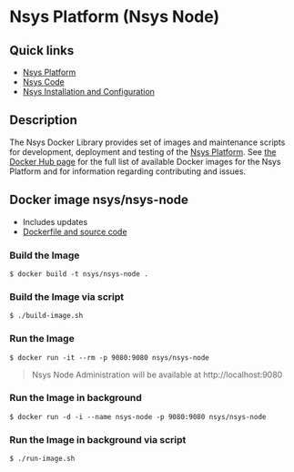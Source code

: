 # Nsys Platform (Nsys Node)

## Quick links

* [Nsys Platform][1]
* [Nsys Code][2]
* [Nsys Installation and Configuration][3]

## Description

The Nsys Docker Library provides set of images and maintenance scripts for development, deployment and testing of the [Nsys Platform](https://nsys.org). See [the Docker Hub page](https://hub.docker.com/r/nsys) for the full list of available Docker images for the Nsys Platform and for information regarding contributing and issues.

[1]: https://nsys.org
[2]: http://code.nsys.org
[3]: http://doc.nsys.org/display/NSYS/Nsys+Installation+and+Configuration

## Docker image nsys/nsys-node

* Includes updates
* [Dockerfile and source code](https://github.com/nsys-code/nsys-docker-library)

### Build the Image

~~~~
$ docker build -t nsys/nsys-node .
~~~~

### Build the Image via script

~~~~
$ ./build-image.sh
~~~~

### Run the Image

~~~~
$ docker run -it --rm -p 9080:9080 nsys/nsys-node
~~~~

> Nsys Node Administration will be available at http://localhost:9080

### Run the Image in background

~~~~
$ docker run -d -i --name nsys-node -p 9080:9080 nsys/nsys-node
~~~~

### Run the Image in background via script

~~~~
$ ./run-image.sh
~~~~